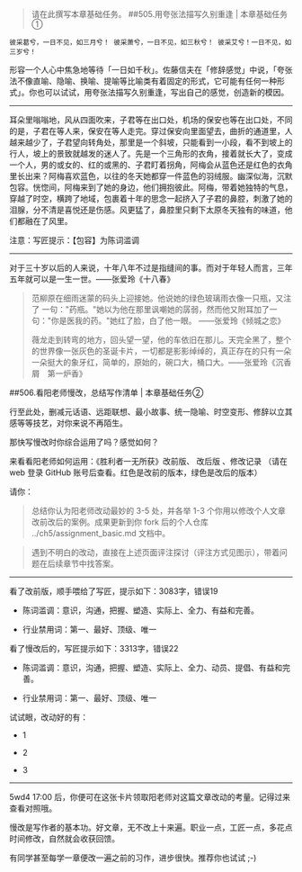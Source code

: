 >请在此撰写本章基础任务。
##505.用夸张法描写久别重逢 | 本章基础任务①

    彼采葛兮，一日不见，如三月兮！ 彼采萧兮，一日不见，如三秋兮！ 彼采艾兮！一日不见，如三岁兮！

形容一个人心中焦急地等待「一日如千秋」。佐藤信夫在「修辞感觉」中说，「夸张法不像直喻、隐喻、换喻、提喻等比喻类有着固定的形式，它可能有任何一种形式」。你也可以试试，用夸张法描写久别重逢，写出自己的感觉，创造新的模因。

----------

耳朵里嗡嗡地，风从四面吹来，子君等在出口处，机场的保安也等在出口处，不同的是，子君在等人来，保安在等人走完。穿过保安向里面望去，曲折的通道里，人越来越少了，子君望向转角处，那里是一个斜坡，只能看到一小段，看不到坡上的行人，坡上的景致就越发的迷人了。先是一个三角形的衣角，接着就长大了，变成一个人，男的或女的、红的或黑的、子君盯着拐角，阿梅会从蓝色还是红色的衣角里长出来？阿梅喜欢蓝色，以往的冬天她都穿一件蓝色的羽绒服。幽深似海，沉默包容。恍惚间，阿梅来到了她的身边，他们拥抱彼此。阿梅，带着她独特的气息，穿越了时空，横跨了地域，包裹着十年的思念一起挤入了子君的鼻腔，刺激了她的泪腺，分不清是喜悦还是伤感。风更猛了，鼻腔里只剩下太原冬天独有的味道，他们都融在了风里。



注意：写匠提示：【包容】为陈词滥调

----------

>
对于三十岁以后的人来说，十年八年不过是指缝间的事。而对于年轻人而言，三年五年就可以是一生一世。——张爱玲《十八春》

>范柳原在细雨迷蒙的码头上迎接她。他说她的绿色玻璃雨衣像一只瓶，又注了 一句："药瓶。"她以为他在那里讽嘲她的孱弱，然而他又附耳加了一句："你是医我的药。"她红了脸，白了他一眼。 ——张爱玲《倾城之恋》
>
>薇龙走到转弯的地方，回头望一望，他的车依旧在那儿。天完全黑了，整个的世界像一张灰色的圣诞卡片，一切都是影影绰绰的，真正存在的只有一朵一朵挺大的象牙红，简单的，原始的，碗口大，桶口大。——张爱玲《沉香屑　第一炉香》



##506.看阳老师慢改，总结写作清单 | 本章基础任务②

行至此处，删减元话语、远距联想、最小故事、统一隐喻、时空变形、修辞以立其感等等技艺，对你来说不再陌生。

那快写慢改时你综合运用了吗？感觉如何？

来看看阳老师如何运用：《胜利者一无所获》改前版、 改后版 、修改记录 （请在 web 登录 GitHub 账号后查看。红色是改前的版本，绿色是改后的版本）

请你：
>总结你认为阳老师改动最妙的 3-5 处，并各举 1-3 个你用以修改个人文章改前改后的案例。成果更新到你 fork 后的个人仓库 ../ch5/assignment_basic.md 文档中。

>遇到不明白的改动，直接在上述页面评注探讨（评注方式见图示），带着问题在后续章节中找答案。

----------
看了改前版，顺手喂给了写匠，提示如下：3083字，错误19

- 陈词滥调：意识，沟通，把握、塑造、实际上、全力、有益和完善。

- 行业禁用词：第一、最好、顶级、唯一

看了慢改后的，写匠提示如下：3313字，错误22

- 陈词滥调：意识，沟通，把握、塑造、实际上、全力、动员、提倡、有益和完善。

- 行业禁用词：第一、最好、顶级、唯一

试试眼，改动好的有：

- 1

- 2

- 3





----------

5wd4 17:00 后，你便可在这张卡片领取阳老师对这篇文章改动的考量。记得过来查看对照哦。

慢改是写作者的基本功。好文章，无不改上十来遍。职业一点，工匠一点，多花点时间修改，自然就会收获回馈。

有同学甚至每学一章便改一遍之前的习作，进步很快。推荐你也试试 ;-)
